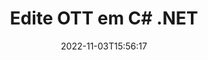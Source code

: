 ---
############################# Static ############################
layout: "auto-gen-editor"
date: 2022-11-03T15:56:17
draft: false
otherformats: doc docx docm dotx xls xlsx xlsm ppt pptx pptm mobi epub html mhtml txt xml csv pdf xps msg

############################# Head ############################
head_title: "Editor OTT — Edite OTT em C# .NET"
head_description: "Como editar OTT em C# .NET usando algumas linhas de código? Use as APIs de processamento de documentos do GroupDocs para editar, atualizar e salvar mais de 30 formatos de arquivo."

############################# Header ############################
title: "Edite OTT em C# .NET"
description: "Edição eficaz e robusta do OTT usando o GroupDocs.Editor do lado do servidor para APIs do C# .NET, sem o uso de qualquer software como Microsoft ou Open Office."
bg_image: "https://cms.admin.containerize.com/templates/aspose/App_Themes/V3/images/bg/header1.png"
bg_overlay: false
button:
    enable: true
    icon: "fas fa-arrow-down"
    label: "Baixar Teste Gratuito"
    link: "https://downloads.groupdocs.com/editor/net"

############################# SubMenu ############################
submenu:
    enable: true

    left:
        img_alt: "GroupDocs.Editor for .NET"
        image: "https://cms.admin.containerize.com/templates/groupdocs/images/product-logos/90x90-noborder/groupdocs-editor-net.png"
        product: "GroupDocs.Editor"
        platform: ".NET"

    middle:
        button:

            # button loop
            - link: "https://apireference.groupdocs.com/editor/net"
              text: "Referência da API"

            # button loop
            - link: "https://github.com/groupdocs-editor"
              text: "Exemplos de código"

            # button loop
            - link: "https://products.groupdocs.app/editor/family"
              text: "Demonstrações ao vivo"

            # button loop
            - link: "https://purchase.groupdocs.com/pricing/editor/net"
              text: "Preços"

    right:
        link_download: "https://downloads.groupdocs.com/editor"
        link_learn: "https://docs.groupdocs.com/editor/net"
        link_buy: "https://purchase.groupdocs.com"

############################# About ############################
about:
    enable: true
    title: "Sobre a API GroupDocs.Editor for .NET"
    content: |
        [GroupDocs.Editor for .NET](/pt/editor/net/) API é a escolha certa para editar documentos e apresentações do Microsoft Word, Excel, PowerPoint, Open Office. GroupDocs.Editor é uma API independente que é adequada para sistemas do lado do servidor e back-end onde é necessário alto desempenho. Não depende de nenhum software como Microsoft ou Open Office.

############################# Steps ############################
steps:
    enable: true
    title_left: "Etapas para editar OTT em C#"
    content_left: |
        [GroupDocs.Editor for .NET](/pt/editor/net/) fornece uma maneira fácil e direta para os desenvolvedores editarem os arquivos OTT usando algumas linhas de código.
        * Crie uma instância da classe `Editor` com caminho ou fluxo de arquivo obrigatório e classe opcional `WordProcessingLoadOptions` e carregue o arquivo OTT
        * Crie e defina a instância de classe `WordProcessingEditOptions` para o formato de arquivo OTT
        * Chame o método `Editor.Edit()` e obtenha o documento OTT em formato HTML que é facilmente editável com qualquer editor WYSIWYG.
        * Chame o método `Editor.Save()` e salve o arquivo OTT editado usando a classe `WordProcessingSaveOptions`

        
    title_right: "Requisitos de sistema"
    content_right: |
        Uma edição básica de documentos com APIs GroupDocs.Editor for .NET pode ser feita implementando algumas etapas fáceis. Nossas APIs são suportadas em todas as principais plataformas e sistemas operacionais. Antes de executar o código abaixo, certifique-se de ter os seguintes pré-requisitos instalados em seu sistema.

        * Sistemas operacionais: Microsoft Windows, Linux, MacOS
        * Ambientes de desenvolvimento: Microsoft Visual Studio, Xamarin, MonoDevelop
        * Estruturas: .NET Framework, .NET Standard, .NET Core, Mono
        * Obtenha a versão mais recente do GroupDocs.Editor for .NET baixada de [NuGet](https://www.nuget.org/packages/groupdocs.editor)
        
    code: |        
        ```csharp
        // Load the OTT file into Editor with the optional WordProcessingLoadOptions
        Editor editor = new Editor("source.ott", delegate { return new WordProcessingLoadOptions(); });

        // Create and adjust the edit options
        WordProcessingEditOptions editOptions = new WordProcessingEditOptions();

        // Open input OTT document for edit — obtain an intermediate document, that can be edited
        EditableDocument beforeEdit = editor.Edit(editOptions);

        // Grab OTT document content and associated resources from editable document
        string content = beforeEdit.GetContent();

        // Send the content to WYSIWYG-editor, edit it there, and send edited content back to the server-side
        // This step simulates a such operation
        string updatedContent = content.Replace("Subtitle", "Edited subtitle");

        // Grab edited content and resources from WYSIWYG-editor and create a new EditableDocument instance from it
        EditableDocument afterEdit = EditableDocument.FromMarkup(updatedContent, null);

        // Create a save options and select a desired output format
        WordProcessingSaveOptions saveOptions = new WordProcessingSaveOptions(Formats.WordProcessingFormats.Ott);

        // Save edited OTT document to the file
        editor.Save(afterEdit, "edited.ott", saveOptions);
        ```
        
############################# Demos ############################
demos:
    enable: true
    title: "OTT Editor de demonstrações ao vivo"
    content: |
        Edite OTT agora mesmo visitando o site [GroupDocs.Editor Live Demos](https://products.groupdocs.app/editor/family).
        A demonstração ao vivo tem os seguintes benefícios
        
############################# More Formats ############################
more_formats:
    enable: true
    title: "Outros editores suportados"
    content: |
        Você também pode editar outros formatos de arquivo. Por favor, veja a lista completa abaixo.


############################# Back to top ###############################
back_to_top:
    enable: true
---